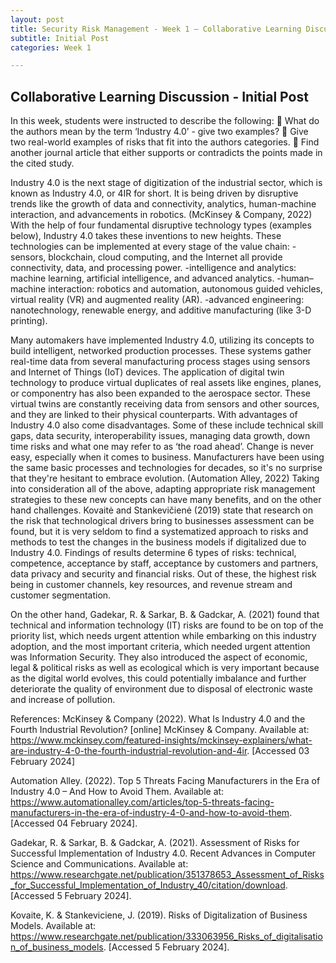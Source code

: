 ```yaml
---
layout: post
title: Security Risk Management - Week 1 – Collaborative Learning Discussion
subtitle: Initial Post
categories: Week 1

--- 
```


## Collaborative Learning Discussion - Initial Post 


In this week, students were instructed to describe the following:
	What do the authors mean by the term ‘Industry 4.0’ - give two examples?
	Give two real-world examples of risks that fit into the authors categories.
	Find another journal article that either supports or contradicts the points made in the cited study.


Industry 4.0 is the next stage of digitization of the industrial sector, which is known as Industry 4.0, or 4IR for short. It is being driven by disruptive trends like the growth of data and connectivity, analytics, human-machine interaction, and advancements in robotics. (McKinsey & Company, 2022) With the help of four fundamental disruptive technology types (examples below), Industry 4.0 takes these inventions to new heights. These technologies can be implemented at every stage of the value chain:
-sensors, blockchain, cloud computing, and the Internet all provide connectivity, data, and processing power.
-intelligence and analytics: machine learning, artificial intelligence, and advanced analytics.
-human–machine interaction: robotics and automation, autonomous guided vehicles, virtual reality (VR) and augmented reality (AR).
-advanced engineering: nanotechnology, renewable energy, and additive manufacturing (like 3-D printing).

Many automakers have implemented Industry 4.0, utilizing its concepts to build intelligent, networked production processes. These systems gather real-time data from several manufacturing process stages using sensors and Internet of Things (IoT) devices. The application of digital twin technology to produce virtual duplicates of real assets like engines, planes, or componentry has also been expanded to the aerospace sector. These virtual twins are constantly receiving data from sensors and other sources, and they are linked to their physical counterparts. 
With advantages of Industry 4.0 also come disadvantages. Some of these include technical skill gaps, data security, interoperability issues, managing data growth, down time risks and what one may refer to as ‘the road ahead’. Change is never easy, especially when it comes to business. Manufacturers have been using the same basic processes and technologies for decades, so it's no surprise that they're hesitant to embrace evolution. (Automation Alley, 2022)
Taking into consideration all of the above, adapting appropriate risk management strategies to these new concepts can have many benefits, and on the other hand challenges. Kovaitė and Stankevičienė (2019) state that research on the risk that technological drivers bring to businesses assessment can be found, but it is very seldom to find a systematized approach to risks and methods to test the changes in the business models if digitalized due to Industry 4.0. Findings of results determine 6 types of risks: technical, competence, acceptance by staff, acceptance by customers and partners, data privacy and security and financial risks. Out of these, the highest risk being in customer channels, key resources, and revenue stream and customer segmentation. 

On the other hand, Gadekar, R. & Sarkar, B. & Gadckar, A. (2021) found that technical and information technology (IT) risks are found to be on top of the priority list, which needs urgent attention while embarking on this industry adoption, and the most important criteria, which needed urgent attention was Information Security. They also introduced the aspect of economic, legal & political risks as well as ecological which is very important because as the digital world evolves, this could potentially imbalance and further deteriorate the quality of environment due to disposal of electronic waste and increase of pollution. 



References:
McKinsey & Company (2022). What Is Industry 4.0 and the Fourth Industrial Revolution? [online] McKinsey & Company. Available at: https://www.mckinsey.com/featured-insights/mckinsey-explainers/what-are-industry-4-0-the-fourth-industrial-revolution-and-4ir. [Accessed 03 February 2024]

Automation Alley. (2022). Top 5 Threats Facing Manufacturers in the Era of Industry 4.0 – And How to Avoid Them. Available at:
https://www.automationalley.com/articles/top-5-threats-facing-manufacturers-in-the-era-of-industry-4-0-and-how-to-avoid-them. [Accessed 04 February 2024].

Gadekar, R. & Sarkar, B. & Gadckar, A. (2021). Assessment of Risks for Successful Implementation of Industry 4.0. Recent Advances in Computer Science and Communications. Available at: https://www.researchgate.net/publication/351378653_Assessment_of_Risks_for_Successful_Implementation_of_Industry_40/citation/download. [Accessed 5 February 2024].

Kovaite, K. & Stankeviciene, J. (2019). Risks of Digitalization of Business Models. Available at: https://www.researchgate.net/publication/333063956_Risks_of_digitalisation_of_business_models.  [Accessed 5 February 2024]. 
